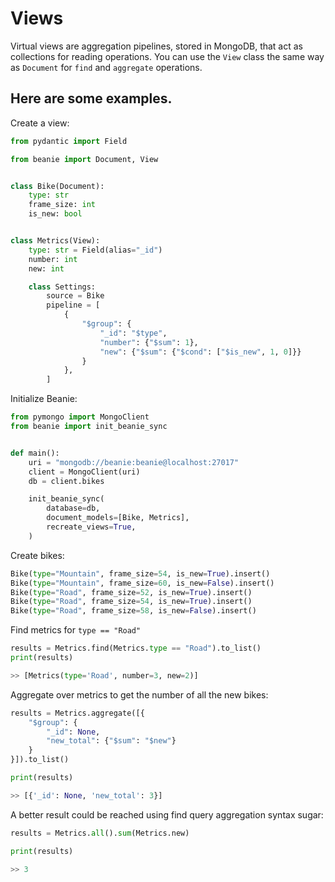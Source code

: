 # Views

Virtual views are aggregation pipelines, stored in MongoDB, that act as collections for reading operations.
You can use the `View` class the same way as `Document` for `find` and `aggregate` operations.

## Here are some examples.

Create a view:

```python
from pydantic import Field

from beanie import Document, View


class Bike(Document):
    type: str
    frame_size: int
    is_new: bool


class Metrics(View):
    type: str = Field(alias="_id")
    number: int
    new: int

    class Settings:
        source = Bike
        pipeline = [
            {
                "$group": {
                    "_id": "$type",
                    "number": {"$sum": 1},
                    "new": {"$sum": {"$cond": ["$is_new", 1, 0]}}
                }
            },
        ]

```

Initialize Beanie:

```python
from pymongo import MongoClient
from beanie import init_beanie_sync


def main():
    uri = "mongodb://beanie:beanie@localhost:27017"
    client = MongoClient(uri)
    db = client.bikes

    init_beanie_sync(
        database=db, 
        document_models=[Bike, Metrics],
        recreate_views=True,
    )
```

Create bikes:

```python
Bike(type="Mountain", frame_size=54, is_new=True).insert()
Bike(type="Mountain", frame_size=60, is_new=False).insert()
Bike(type="Road", frame_size=52, is_new=True).insert()
Bike(type="Road", frame_size=54, is_new=True).insert()
Bike(type="Road", frame_size=58, is_new=False).insert()
```

Find metrics for `type == "Road"`

```python
results = Metrics.find(Metrics.type == "Road").to_list()
print(results)

>> [Metrics(type='Road', number=3, new=2)]
```

Aggregate over metrics to get the number of all the new bikes:

```python
results = Metrics.aggregate([{
    "$group": {
        "_id": None,
        "new_total": {"$sum": "$new"}
    }
}]).to_list()

print(results)

>> [{'_id': None, 'new_total': 3}]
```

A better result could be reached using find query aggregation syntax sugar:

```python
results = Metrics.all().sum(Metrics.new)

print(results)

>> 3
```
